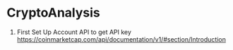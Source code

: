 # CryptoAnalysis

1. First Set Up Account API to get API key
https://coinmarketcap.com/api/documentation/v1/#section/Introduction
